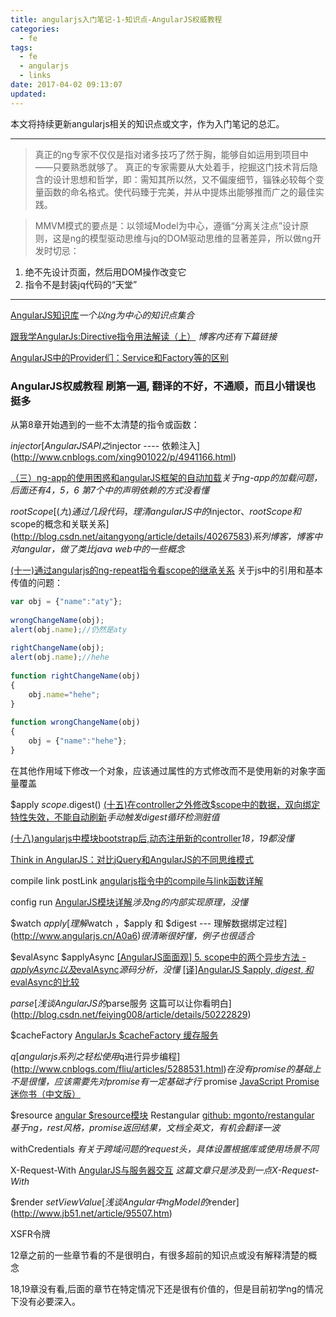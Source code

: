 ```yaml
---
title: angularjs入门笔记-1-知识点-AngularJS权威教程
categories:
  - fe
tags:
  - fe
  - angularjs
  - links
date: 2017-04-02 09:13:07
updated: 
---
```


本文将持续更新angularjs相关的知识点或文字，作为入门笔记的总汇。

---
> 真正的ng专家不仅仅是指对诸多技巧了然于胸，能够自如运用到项目中——只要熟悉就够了。
真正的专家需要从大处着手，挖掘这门技术背后隐含的设计思想和哲学，即：需知其所以然，又不偏废细节，锱铢必较每个变量函数的命名格式。使代码臻于完美，并从中提炼出能够推而广之的最佳实践。

> MMVM模式的要点是：以领域Model为中心，遵循“分离关注点”设计原则，这是ng的模型驱动思维与jq的DOM驱动思维的显著差异，所以做ng开发时切忌：
1. 绝不先设计页面，然后用DOM操作改变它
2. 指令不是封装jq代码的“天堂”

---

[AngularJS知识库](http://lib.csdn.net/base/23?source=blogtop)*一个以ng为中心的知识点集合*

[跟我学AngularJs:Directive指令用法解读（上）](http://blog.csdn.net/evankaka/article/details/51232895) *博客内还有下篇链接*

[AngularJS中的Provider们：Service和Factory等的区别](https://segmentfault.com/a/1190000003096933)

### AngularJS权威教程 刷第一遍, 翻译的不好，不通顺，而且小错误也挺多

从第8章开始遇到的一些不太清楚的指令或函数：

$injector [AngularJS API之$injector ---- 依赖注入](http://www.cnblogs.com/xing901022/p/4941166.html)


[（三）ng-app的使用困惑和angularJS框架的自动加载](http://blog.csdn.net/aitangyong/article/details/39694579)*关于ng-app的加载问题，后面还有4，5，6*
*第7个中的声明依赖的方式没看懂*

$rootScope [(九)通过几段代码，理清angularJS中的$injector、$rootScope和$scope的概念和关联关系](http://blog.csdn.net/aitangyong/article/details/40267583)*系列博客，博客中对angular，做了类比java web中的一些概念*

[(十一)通过angularjs的ng-repeat指令看scope的继承关系](http://blog.csdn.net/aitangyong/article/details/44086137)
关于js中的引用和基本传值的问题：
```js
var obj = {"name":"aty"};  
              
wrongChangeName(obj);  
alert(obj.name);//仍然是aty
              
rightChangeName(obj);  
alert(obj.name);//hehe
              
function rightChangeName(obj)  
{  
    obj.name="hehe";  
}  
  
function wrongChangeName(obj)  
{  
    obj = {"name":"hehe"};  
}  
```
在其他作用域下修改一个对象，应该通过属性的方式修改而不是使用新的对象字面量覆盖

$apply
$scope.$digest() [(十五)在controller之外修改$scope中的数据，双向绑定特性失效，不能自动刷新](http://blog.csdn.net/aitangyong/article/details/45092271)*手动触发digest循环检测脏值*

[ (十八)angularjs中模块bootstrap后,动态注册新的controller](http://blog.csdn.net/aitangyong/article/details/48135961)*18，19都没懂*

[Think in AngularJS：对比jQuery和AngularJS的不同思维模式](http://damoqiongqiu.iteye.com/blog/1926475)

compile
link
postLink
[angularjs指令中的compile与link函数详解](http://www.jb51.net/article/58229.htm)

config
run [ AngularJS模块详解](http://blog.csdn.net/woxueliuyun/article/details/50962645)*涉及ng的内部实现原理，没懂*

$watch
$apply [理解$watch ，$apply 和 $digest --- 理解数据绑定过程](http://www.angularjs.cn/A0a6)*很清晰很好懂，例子也很适合*

$evalAsync
$applyAsync [[AngularJS面面观] 5. scope中的两个异步方法 - $applyAsync以及$evalAsync](http://blog.csdn.net/dm_vincent/article/details/51607018)*源码分析，没懂*
            [[译]AngularJS $apply, $digest, 和$evalAsync的比较](http://www.cnblogs.com/wancy86/p/ng-digset.html)

$parse [ 浅谈AngularJS的$parse服务 这篇可以让你看明白](http://blog.csdn.net/feiying008/article/details/50222829)


$cacheFactory [AngularJs $cacheFactory 缓存服务](http://www.cnblogs.com/ys-ys/p/4967404.html?utm_source=tuicool&utm_medium=referral)

$q [angularjs系列之轻松使用$q进行异步编程](http://www.cnblogs.com/fliu/articles/5288531.html)*在没有promise的基础上不是很懂，应该需要先对promise有一定基础才行*
  promise [JavaScript Promise迷你书（中文版）](http://liubin.org/promises-book/)

$resource [angular $resource模块](http://blog.csdn.net/yangnianbing110/article/details/43163155)
  Restangular [github: mgonto/restangular](https://github.com/mgonto/restangular) *基于ng，rest风格，promise返回结果，文档全英文，有机会翻译一波*

withCredentials *有关于跨域问题的request头，具体设置根据库或使用场景不同*

X-Request-With [AngularJS与服务器交互](http://bijian1013.iteye.com/blog/2111328) *这篇文章只是涉及到一点X-Request-With*

$render
$setViewValue [浅谈Angular中ngModel的$render](http://www.jb51.net/article/95507.htm)

XSFR令牌

12章之前的一些章节看的不是很明白，有很多超前的知识点或没有解释清楚的概念

18,19章没有看,后面的章节在特定情况下还是很有价值的，但是目前初学ng的情况下没有必要深入。

